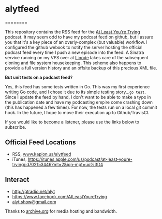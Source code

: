# alytfeed
========

This repository contains the RSS feed for the [At Least You're Trying](http://gtradio.net/alyt) podcast.
It may seem odd to have my podcast feed on github, but I assure you that it's a key piece of an overly-complex (but valuable) workflow.
I configured the github webook to notify the server hosting the official podcast feed every time I push a new episode into the feed.
A Sinatra service running on my VPS over at [Linode](https://www.linode.com/?r=30991a143a3c99716fbc7fdcf81355338c4d2b64) takes care of the subsequent cloning and file system housekeeping.
This scheme also happens to provide a full version history and an offsite backup of this precious XML file.

**But unit tests on a podcast feed?**

Yes, this feed has some tests written in Go.
This was my first experience writing Go code, and I chose it due to its simple testing story...`go test`.
Since I update the feed by hand, I don't want to be able to make a typo in the publication date and have my podcasting empire come crashing down (this has happened a few times).
For now, the tests run on a local git commit hook. In the future, I hope to move their execution up to Github/TravisCI.

If you would like to become a listener, please use the links below to subscribe.



## Official Feed Locations
- RSS, www.kaplon.us/alytfeed
- iTunes, https://itunes.apple.com/us/podcast/at-least-youre-trying/id702153446?mt=2&ign-mpt=uo%3D4

## Interact
- http://gtradio.net/alyt
- https://www.facebook.com/AtLeastYoureTrying
- alyt.show@gmail.com


Thanks to [archive.org](https://archive.org/donate) for media hosting and bandwidth.

